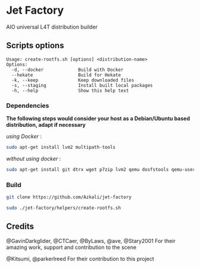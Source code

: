 # Jet Factory

AIO universal L4T distribution builder

## Scripts options

```
Usage: create-rootfs.sh [options] <distribution-name>
Options:
  -d, --docker             Build with Docker
  --hekate                 Build for Hekate
  -k, --keep               Keep downloaded files
  -s, --staging            Install built local packages
  -h, --help               Show this help text
```

### Dependencies

**The following steps would consider your host as a Debian/Ubuntu based distribution, adapt if necessary**

*using Docker* :

```sh
sudo apt-get install lvm2 multipath-tools
```

*without using docker* :

```sh
sudo apt-get install git dtrx wget p7zip lvm2 qemu dosfstools qemu-user-static arch-install-scripts multipath-tools
```

### Build

```sh
git clone https://github.com/Azkali/jet-factory
```

```sh
sudo ./jet-factory/helpers/create-rootfs.sh
```

## Credits

@GavinDarkglider, @CTCaer, @ByLaws, @ave, @Stary2001
For their amazing work, support and contribution to the scene

@Kitsumi, @parkerlreed
For their contribution to this project
